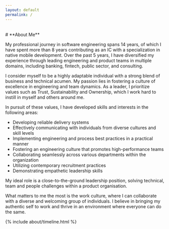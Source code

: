 ```yaml
---
layout: default
permalink: /
---
```


<br>
# **About Me**

My professional journey in software engineering spans 14 years, of which I have spent more than 8 years contributing as an IC with a specialization in native mobile development. Over the past 5 years, I have diversified my experience through leading engineering and product teams in multiple domains, including banking, fintech, public sector, and consulting.

I consider myself to be a highly adaptable individual with a strong blend of business and technical acumen. My passion lies in fostering a culture of excellence in engineering and team dynamics. As a leader, I prioritize values such as Trust, Sustainability and Ownership, which I work hard to instill in myself and others around me.

In pursuit of these values, I have developed skills and interests in the following areas:
- Developing reliable delivery systems
- Effectively communicating with individuals from diverse cultures and skill levels
- Implementing engineering and process best practices in a practical manner
- Fostering an engineering culture that promotes high-performance teams
- Collaborating seamlessly across various departments within the organization
- Utilizing contemporary recruitment practices
- Demonstrating empathetic leadership skills

My ideal role is a close-to-the-ground leadership position, solving technical, team and people challenges within a product organisation. 

What matters to me the most is the work culture, where I can collaborate with a diverse and welcoming group of individuals. I believe in bringing my authentic self to work and thrive in an environment where everyone can do the same.

<div class="row">
{% include about/timeline.html %}
</div>
